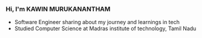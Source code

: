 <!--- Level 1: Simple bio and stats --->

### Hi, I'm KAWIN MURUKANANTHAM

* Software Engineer sharing about my journey and learnings in tech<br/>
* Studied Computer Science at Madras institute of technology, Tamil Nadu<br/>
